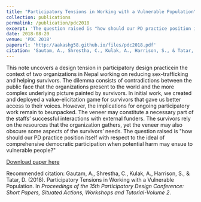 ```yaml
---
title: "Participatory Tensions in Working with a Vulnerable Population"
collection: publications
permalink: /publication/pdc2018
excerpt: 'The question raised is "how should our PD practice position itself with respect to the ideal of comprehensive democratic participation when potential harm may ensue to vulnerable people?"'
date: 2018-08-20
venue: 'PDC 2018'
paperurl: 'http://aakashg58.github.io/files/pdc2018.pdf'
citation: 'Gautam, A., Shrestha, C., Kulak, A., Harrison, S., & Tatar, D. (2018). Participatory Tensions in Working with a Vulnerable Population. In <i>Proceedings of the 15th Participatory Design Conference: Short Papers, Situated Actions, Workshops and Tutorial-Volume 2</i>.'
---
```

This note uncovers a design tension in participatory design practicein the context of two organizations in Nepal working on reducing sex-trafficking and helping survivors. The dilemma consists of contradictions between the public face that the organizations present to the world and the more complex underlying picture painted by survivors. In initial work, we created and deployed a value-elicitation game for survivors that gave us better access to their voices. However, the implications for ongoing participatory work remain to beunpacked. The veneer may constitute a necessary part of the staffs’ successful interactions with external funders. The survivors rely on the resources that the organization gathers, yet the veneer may also obscure some aspects of the survivors’ needs. The question raised is "how should our PD practice position itself with respect to the ideal of comprehensive democratic participation when potential harm may ensue to vulnerable people?"

[Download paper here](http://aakashg58.github.io/files/pdc2018.pdf)

Recommended citation: Gautam, A., Shrestha, C., Kulak, A., Harrison, S., & Tatar, D. (2018). Participatory Tensions in Working with a Vulnerable Population. In <i>Proceedings of the 15th Participatory Design Conference: Short Papers, Situated Actions, Workshops and Tutorial-Volume 2</i>.